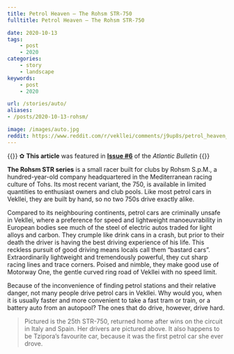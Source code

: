 ```yaml
---
title: Petrol Heaven — The Rohsm STR-750
fulltitle: Petrol Heaven — The Rohsm STR-750

date: 2020-10-13
tags:
    - post
    - 2020
categories:
    - story
    - landscape
keywords:
    - post
    - 2020

url: /stories/auto/
aliases:
- /posts/2020-10-13-rohsm/

image: /images/auto.jpg
reddit: https://www.reddit.com/r/vekllei/comments/j9up8s/petrol_heaven_the_rohsm_str750/
---
```

{{<note story>}}
✿ **This article** was featured in [**Issue #6**](/news/bulletin/2020/6) of the *Atlantic Bulletin*
{{</note>}}

**The Rohsm STR series** is a small racer built for clubs by Rohsm S.p.M., a hundred-year-old company headquartered in the Mediterranean racing culture of Tohs. Its most recent variant, the 750, is available in limited quantities to enthusiast owners and club pools. Like most petrol cars in Vekllei, they are built by hand, so no two 750s drive exactly alike.

Compared to its neighbouring continents, petrol cars are criminally unsafe in Vekllei, where a preference for speed and lightweight manoeuvrability in European bodies see much of the steel of electric autos traded for light alloys and carbon. They crumple like drink cans in a crash, but prior to their death the driver is having the best driving experience of his life. This reckless pursuit of good driving means locals call them “bastard cars”. Extraordinarily lightweight and tremendously powerful, they cut sharp racing lines and trace corners. Poised and nimble, they make good use of Motorway One, the gentle curved ring road of Vekllei with no speed limit.

Because of the inconvenience of finding petrol stations and their relative danger, not many people drive petrol cars in Vekllei. Why would you, when it is usually faster and more convenient to take a fast tram or train, or a battery auto from an autopool? The ones that do drive, however, drive hard.

>Pictured is the 25th STR-750, returned home after wins on the circuit in Italy and Spain. Her drivers are pictured above. It also happens to be Tzipora’s favourite car, because it was the first petrol car she ever drove.
